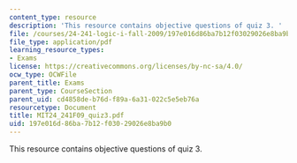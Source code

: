 ```yaml
---
content_type: resource
description: 'This resource contains objective questions of quiz 3. '
file: /courses/24-241-logic-i-fall-2009/197e016d86ba7b12f03029026e8ba9b0_MIT24_241F09_quiz3.pdf
file_type: application/pdf
learning_resource_types:
- Exams
license: https://creativecommons.org/licenses/by-nc-sa/4.0/
ocw_type: OCWFile
parent_title: Exams
parent_type: CourseSection
parent_uid: cd4858de-b76d-f89a-6a31-022c5e5eb76a
resourcetype: Document
title: MIT24_241F09_quiz3.pdf
uid: 197e016d-86ba-7b12-f030-29026e8ba9b0
---
```

This resource contains objective questions of quiz 3. 